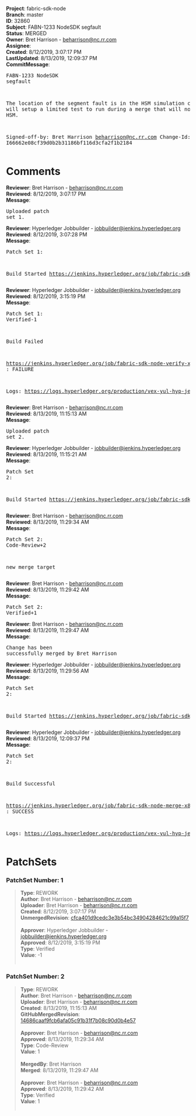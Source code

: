 <strong>Project</strong>: fabric-sdk-node<br><strong>Branch</strong>: master<br><strong>ID</strong>: 32860<br><strong>Subject</strong>: FABN-1233 NodeSDK segfault<br><strong>Status</strong>: MERGED<br><strong>Owner</strong>: Bret Harrison - beharrison@nc.rr.com<br><strong>Assignee</strong>:<br><strong>Created</strong>: 8/12/2019, 3:07:17 PM<br><strong>LastUpdated</strong>: 8/13/2019, 12:09:37 PM<br><strong>CommitMessage</strong>:<br><pre>FABN-1233 NodeSDK segfault

The location of the segment fault is in the HSM
simulation code. This will setup a limited test
to run during a merge that will not use HSM.

Signed-off-by: Bret Harrison <beharrison@nc.rr.com>
Change-Id: I66662e08cf39d0b2b31186bf116d3cfa2f1b2184
</pre><h1>Comments</h1><strong>Reviewer</strong>: Bret Harrison - beharrison@nc.rr.com<br><strong>Reviewed</strong>: 8/12/2019, 3:07:17 PM<br><strong>Message</strong>: <pre>Uploaded patch set 1.</pre><strong>Reviewer</strong>: Hyperledger Jobbuilder - jobbuilder@jenkins.hyperledger.org<br><strong>Reviewed</strong>: 8/12/2019, 3:07:28 PM<br><strong>Message</strong>: <pre>Patch Set 1:

Build Started https://jenkins.hyperledger.org/job/fabric-sdk-node-verify-x86_64/2769/</pre><strong>Reviewer</strong>: Hyperledger Jobbuilder - jobbuilder@jenkins.hyperledger.org<br><strong>Reviewed</strong>: 8/12/2019, 3:15:19 PM<br><strong>Message</strong>: <pre>Patch Set 1: Verified-1

Build Failed 

https://jenkins.hyperledger.org/job/fabric-sdk-node-verify-x86_64/2769/ : FAILURE

Logs: https://logs.hyperledger.org/production/vex-yul-hyp-jenkins-3/fabric-sdk-node-verify-x86_64/2769</pre><strong>Reviewer</strong>: Bret Harrison - beharrison@nc.rr.com<br><strong>Reviewed</strong>: 8/13/2019, 11:15:13 AM<br><strong>Message</strong>: <pre>Uploaded patch set 2.</pre><strong>Reviewer</strong>: Hyperledger Jobbuilder - jobbuilder@jenkins.hyperledger.org<br><strong>Reviewed</strong>: 8/13/2019, 11:15:21 AM<br><strong>Message</strong>: <pre>Patch Set 2:

Build Started https://jenkins.hyperledger.org/job/fabric-sdk-node-verify-x86_64/2773/</pre><strong>Reviewer</strong>: Bret Harrison - beharrison@nc.rr.com<br><strong>Reviewed</strong>: 8/13/2019, 11:29:34 AM<br><strong>Message</strong>: <pre>Patch Set 2: Code-Review+2

new merge target</pre><strong>Reviewer</strong>: Bret Harrison - beharrison@nc.rr.com<br><strong>Reviewed</strong>: 8/13/2019, 11:29:42 AM<br><strong>Message</strong>: <pre>Patch Set 2: Verified+1</pre><strong>Reviewer</strong>: Bret Harrison - beharrison@nc.rr.com<br><strong>Reviewed</strong>: 8/13/2019, 11:29:47 AM<br><strong>Message</strong>: <pre>Change has been successfully merged by Bret Harrison</pre><strong>Reviewer</strong>: Hyperledger Jobbuilder - jobbuilder@jenkins.hyperledger.org<br><strong>Reviewed</strong>: 8/13/2019, 11:29:56 AM<br><strong>Message</strong>: <pre>Patch Set 2:

Build Started https://jenkins.hyperledger.org/job/fabric-sdk-node-merge-x86_64/458/</pre><strong>Reviewer</strong>: Hyperledger Jobbuilder - jobbuilder@jenkins.hyperledger.org<br><strong>Reviewed</strong>: 8/13/2019, 12:09:37 PM<br><strong>Message</strong>: <pre>Patch Set 2:

Build Successful 

https://jenkins.hyperledger.org/job/fabric-sdk-node-merge-x86_64/458/ : SUCCESS

Logs: https://logs.hyperledger.org/production/vex-yul-hyp-jenkins-3/fabric-sdk-node-merge-x86_64/458</pre><h1>PatchSets</h1><h3>PatchSet Number: 1</h3><blockquote><strong>Type</strong>: REWORK<br><strong>Author</strong>: Bret Harrison - beharrison@nc.rr.com<br><strong>Uploader</strong>: Bret Harrison - beharrison@nc.rr.com<br><strong>Created</strong>: 8/12/2019, 3:07:17 PM<br><strong>UnmergedRevision</strong>: [cfca401d9cedc3e3b54bc34904284621c99a15f7](https://github.com/hyperledger-gerrit-archive/fabric-sdk-node/commit/cfca401d9cedc3e3b54bc34904284621c99a15f7)<br><br><strong>Approver</strong>: Hyperledger Jobbuilder - jobbuilder@jenkins.hyperledger.org<br><strong>Approved</strong>: 8/12/2019, 3:15:19 PM<br><strong>Type</strong>: Verified<br><strong>Value</strong>: -1<br><br></blockquote><h3>PatchSet Number: 2</h3><blockquote><strong>Type</strong>: REWORK<br><strong>Author</strong>: Bret Harrison - beharrison@nc.rr.com<br><strong>Uploader</strong>: Bret Harrison - beharrison@nc.rr.com<br><strong>Created</strong>: 8/13/2019, 11:15:13 AM<br><strong>GitHubMergedRevision</strong>: [14686caaf9fcb6afa05c91b31f7b08c90d0b4e57](https://github.com/hyperledger-gerrit-archive/fabric-sdk-node/commit/14686caaf9fcb6afa05c91b31f7b08c90d0b4e57)<br><br><strong>Approver</strong>: Bret Harrison - beharrison@nc.rr.com<br><strong>Approved</strong>: 8/13/2019, 11:29:34 AM<br><strong>Type</strong>: Code-Review<br><strong>Value</strong>: 1<br><br><strong>MergedBy</strong>: Bret Harrison<br><strong>Merged</strong>: 8/13/2019, 11:29:47 AM<br><br><strong>Approver</strong>: Bret Harrison - beharrison@nc.rr.com<br><strong>Approved</strong>: 8/13/2019, 11:29:42 AM<br><strong>Type</strong>: Verified<br><strong>Value</strong>: 1<br><br></blockquote>